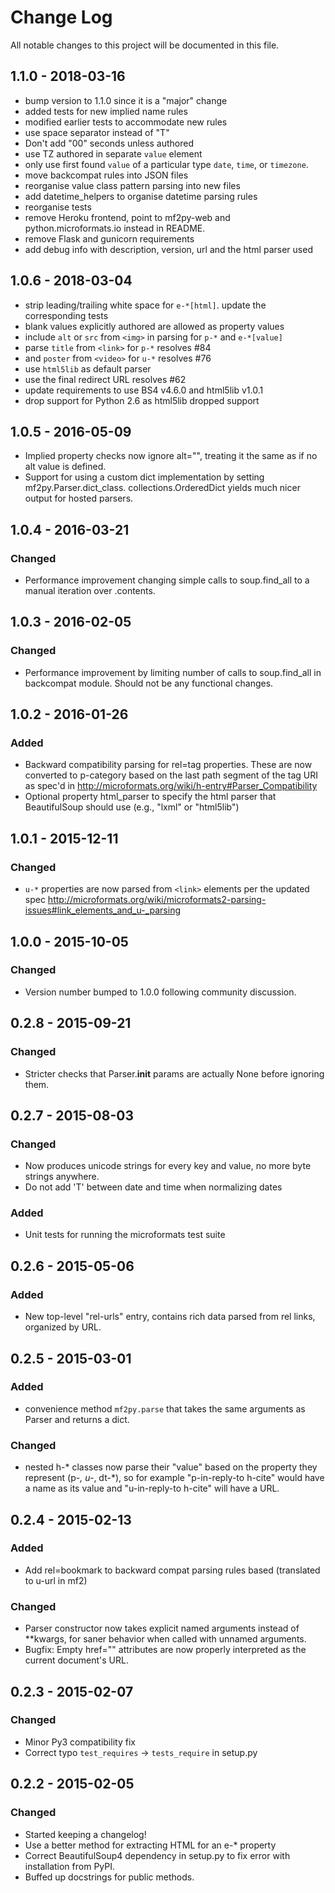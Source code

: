 # Change Log
All notable changes to this project will be documented in this file.

## 1.1.0 - 2018-03-16

- bump version to 1.1.0 since it is a "major" change 
- added tests for new implied name rules
- modified earlier tests to accommodate new rules
- use space separator instead of "T"
- Don't add "00" seconds unless authored
- use TZ authored in separate `value` element
- only use first found `value` of a particular type `date`, `time`, or `timezone`.
- move backcompat rules into JSON files
- reorganise value class pattern parsing into new files
- add datetime_helpers to organise datetime parsing rules
- reorganise tests
- remove Heroku frontend, point to mf2py-web and python.microformats.io instead in README.
- remove Flask and gunicorn requirements
- add debug info with description, version, url and the html parser used 

## 1.0.6 - 2018-03-04

- strip leading/trailing white space for `e-*[html]`. update the corresponding tests
- blank values explicitly authored are allowed as property values 
- include `alt` or `src` from `<img>` in parsing for `p-*` and `e-*[value]`
- parse `title` from `<link>` for `p-*` resolves #84 
- and `poster` from `<video>` for `u-*` resolves #76 
- use `html5lib` as default parser
- use the final redirect URL resolves #62 
- update requirements to use BS4 v4.6.0 and html5lib v1.0.1
- drop support for Python 2.6 as html5lib dropped support

## 1.0.5 - 2016-05-09

- Implied property checks now ignore alt="", treating it the same as
  if no alt value is defined.
- Support for using a custom dict implementation by setting
  mf2py.Parser.dict_class. collections.OrderedDict yields much nicer
  output for hosted parsers.

## 1.0.4 - 2016-03-21
### Changed
- Performance improvement changing simple calls to soup.find_all to
  a manual iteration over .contents.

## 1.0.3 - 2016-02-05
### Changed
- Performance improvement by limiting number of calls to soup.find_all
  in backcompat module. Should not be any functional changes.

## 1.0.2 - 2016-01-26
### Added
- Backward compatibility parsing for rel=tag properties. These are now converted
  to p-category based on the last path segment of the tag URI as spec'd in
  http://microformats.org/wiki/h-entry#Parser_Compatibility
- Optional property html_parser to specify the html parser that BeautifulSoup
  should use (e.g., "lxml" or "html5lib")

## 1.0.1 - 2015-12-11
### Changed
- `u-*` properties are now parsed from `<link>` elements per the updated spec
  http://microformats.org/wiki/microformats2-parsing-issues#link_elements_and_u-_parsing

## 1.0.0 - 2015-10-05
### Changed
- Version number bumped to 1.0.0 following community discussion.

## 0.2.8 - 2015-09-21
### Changed
- Stricter checks that Parser.__init__ params are actually None before
  ignoring them.

## 0.2.7 - 2015-08-03
### Changed
- Now produces unicode strings for every key and value, no more byte
  strings anywhere.
- Do not add 'T' between date and time when normalizing dates
### Added
- Unit tests for running the microformats test suite

## 0.2.6 - 2015-05-06
### Added
- New top-level "rel-urls" entry, contains rich data parsed from rel
  links, organized by URL.

## 0.2.5 - 2015-03-01
### Added
- convenience method `mf2py.parse` that takes the same arguments as Parser
  and returns a dict.
### Changed
- nested h-* classes now parse their "value" based on the property
  they represent (p-*, u-*, dt-*), so for example "p-in-reply-to
  h-cite" would have a name as its value and "u-in-reply-to h-cite"
  will have a URL.

## 0.2.4 - 2015-02-13
### Added
- Add rel=bookmark to backward compat parsing rules based (translated
  to u-url in mf2)
### Changed
- Parser constructor now takes explicit named arguments instead of
  **kwargs, for saner behavior when called with unnamed arguments.
- Bugfix: Empty href="" attributes are now properly interpreted as
  the current document's URL.

## 0.2.3 - 2015-02-07
### Changed
- Minor Py3 compatibility fix
- Correct typo `test_requires` -> `tests_require` in setup.py

## 0.2.2 - 2015-02-05
### Changed
- Started keeping a changelog!
- Use a better method for extracting HTML for an e-* property
- Correct BeautifulSoup4 dependency in setup.py to fix error with
  installation from PyPI.
- Buffed up docstrings for public methods.
